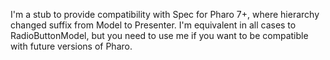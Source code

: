 I'm a stub to provide compatibility with Spec for Pharo 7+, where hierarchy changed suffix from Model to Presenter. 
I'm equivalent in all cases to RadioButtonModel, but you need to use me if you want to be compatible with future versions of Pharo.